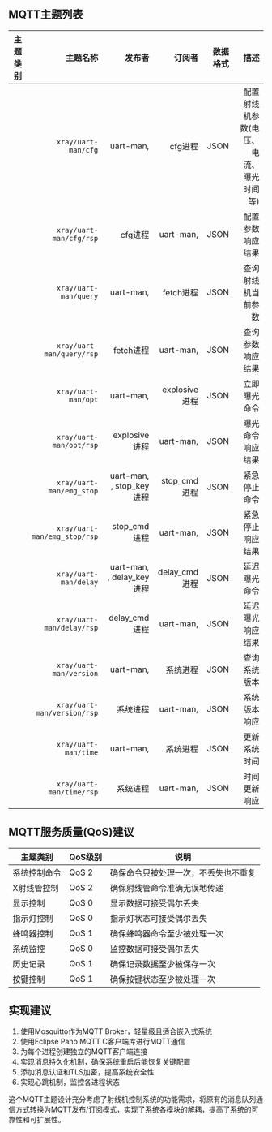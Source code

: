 
## MQTT主题列表


| 主题类别 |                         主题名称 |                     发布者 |         订阅者 | 数据格式 |                   描述 |
| ---: | ---------------------------: | ----------------------: | ----------: | ---: | -------------------: |
|      |          `xray/uart-man/cfg` |               uart-man, |       cfg进程 | JSON | 配置射线机参数(电压、电流、曝光时间等) |
|      |      `xray/uart-man/cfg/rsp` |                   cfg进程 |   uart-man, | JSON |             配置参数响应结果 |
|      |        `xray/uart-man/query` |               uart-man, |     fetch进程 | JSON |            查询射线机当前参数 |
|      |    `xray/uart-man/query/rsp` |                 fetch进程 |   uart-man, | JSON |             查询参数响应结果 |
|      |          `xray/uart-man/opt` |               uart-man, | explosive进程 | JSON |               立即曝光命令 |
|      |      `xray/uart-man/opt/rsp` |             explosive进程 |   uart-man, | JSON |             曝光命令响应结果 |
|      |     `xray/uart-man/emg_stop` |  uart-man, , stop_key进程 |  stop_cmd进程 | JSON |               紧急停止命令 |
|      | `xray/uart-man/emg_stop/rsp` |              stop_cmd进程 |   uart-man, | JSON |             紧急停止响应结果 |
|      |        `xray/uart-man/delay` | uart-man, , delay_key进程 | delay_cmd进程 | JSON |               延迟曝光命令 |
|      |    `xray/uart-man/delay/rsp` |             delay_cmd进程 |   uart-man, | JSON |             延迟曝光响应结果 |
|      |      `xray/uart-man/version` |               uart-man, |        系统进程 | JSON |               查询系统版本 |
|      |  `xray/uart-man/version/rsp` |                    系统进程 |   uart-man, | JSON |               系统版本响应 |
|      |         `xray/uart-man/time` |               uart-man, |        系统进程 | JSON |               更新系统时间 |
|      |     `xray/uart-man/time/rsp` |                    系统进程 |   uart-man, | JSON |               时间更新响应 |

## MQTT服务质量(QoS)建议

| 主题类别 | QoS级别 | 说明 |
| --- | --- | --- |
| 系统控制命令 | QoS 2 | 确保命令只被处理一次，不丢失也不重复 |
| X射线管控制 | QoS 2 | 确保射线管命令准确无误地传递 |
| 显示控制 | QoS 0 | 显示数据可接受偶尔丢失 |
| 指示灯控制 | QoS 0 | 指示灯状态可接受偶尔丢失 |
| 蜂鸣器控制 | QoS 1 | 确保蜂鸣器命令至少被处理一次 |
| 系统监控 | QoS 0 | 监控数据可接受偶尔丢失 |
| 历史记录 | QoS 1 | 确保记录数据至少被保存一次 |
| 按键控制 | QoS 1 | 确保按键状态至少被处理一次 |

## 实现建议

1. 使用Mosquitto作为MQTT Broker，轻量级且适合嵌入式系统
2. 使用Eclipse Paho MQTT C客户端库进行MQTT通信
3. 为每个进程创建独立的MQTT客户端连接
4. 实现消息持久化机制，确保系统重启后能恢复关键配置
5. 添加消息认证和TLS加密，提高系统安全性
6. 实现心跳机制，监控各进程状态

这个MQTT主题设计充分考虑了射线机控制系统的功能需求，将原有的消息队列通信方式转换为MQTT发布/订阅模式，实现了系统各模块的解耦，提高了系统的可靠性和可扩展性。
